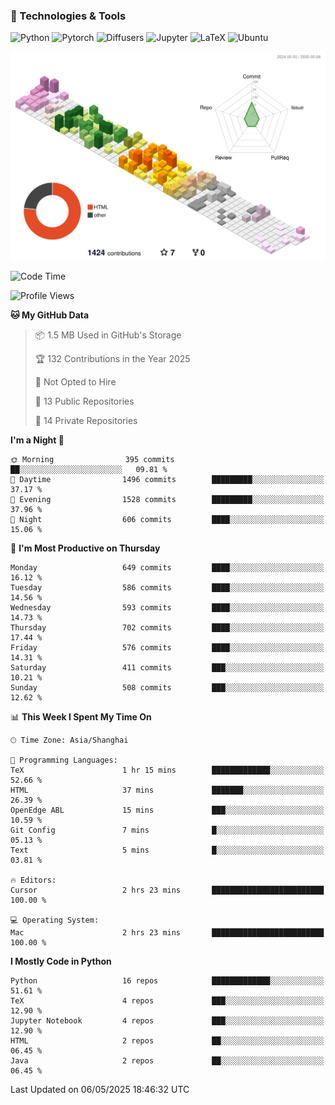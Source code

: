### 🧰 Technologies & Tools

![Python](https://img.shields.io/badge/python-%233776AB.svg?style=for-the-badge&logo=python&logoColor=white)
![Pytorch](https://img.shields.io/badge/pytorch-%23EE4C2C.svg?style=for-the-badge&logo=pytorch&logoColor=white)
![Diffusers](https://img.shields.io/badge/diffusers-HuggingFace-yellow?style=for-the-badge&logo=huggingface&logoColor=black)
![Jupyter](https://img.shields.io/badge/Jupyter-%23F37626.svg?style=for-the-badge&logo=Jupyter&logoColor=white)
![LaTeX](https://img.shields.io/badge/LaTeX-47A141?style=for-the-badge&logo=latex&logoColor=white)
![Ubuntu](https://img.shields.io/badge/Ubuntu-E95420?style=for-the-badge&logo=ubuntu&logoColor=white)


<!--![](https://raw.githubusercontent.com/BorisYang326/BorisYang326/output/github-contribution-grid-snake-dark.svg) -->
![](./profile-3d-contrib/profile-season-animate.svg)

<!--START_SECTION:waka-->
![Code Time](http://img.shields.io/badge/Code%20Time-880%20hrs%206%20mins-blue)

![Profile Views](http://img.shields.io/badge/Profile%20Views-0-blue)

**🐱 My GitHub Data** 

> 📦 1.5 MB Used in GitHub's Storage 
 > 
> 🏆 132 Contributions in the Year 2025
 > 
> 🚫 Not Opted to Hire
 > 
> 📜 13 Public Repositories 
 > 
> 🔑 14 Private Repositories 
 > 
**I'm a Night 🦉** 

```text
🌞 Morning                395 commits         ██░░░░░░░░░░░░░░░░░░░░░░░   09.81 % 
🌆 Daytime                1496 commits        █████████░░░░░░░░░░░░░░░░   37.17 % 
🌃 Evening                1528 commits        █████████░░░░░░░░░░░░░░░░   37.96 % 
🌙 Night                  606 commits         ████░░░░░░░░░░░░░░░░░░░░░   15.06 % 
```
📅 **I'm Most Productive on Thursday** 

```text
Monday                   649 commits         ████░░░░░░░░░░░░░░░░░░░░░   16.12 % 
Tuesday                  586 commits         ████░░░░░░░░░░░░░░░░░░░░░   14.56 % 
Wednesday                593 commits         ████░░░░░░░░░░░░░░░░░░░░░   14.73 % 
Thursday                 702 commits         ████░░░░░░░░░░░░░░░░░░░░░   17.44 % 
Friday                   576 commits         ████░░░░░░░░░░░░░░░░░░░░░   14.31 % 
Saturday                 411 commits         ███░░░░░░░░░░░░░░░░░░░░░░   10.21 % 
Sunday                   508 commits         ███░░░░░░░░░░░░░░░░░░░░░░   12.62 % 
```


📊 **This Week I Spent My Time On** 

```text
🕑︎ Time Zone: Asia/Shanghai

💬 Programming Languages: 
TeX                      1 hr 15 mins        █████████████░░░░░░░░░░░░   52.66 % 
HTML                     37 mins             ███████░░░░░░░░░░░░░░░░░░   26.39 % 
OpenEdge ABL             15 mins             ███░░░░░░░░░░░░░░░░░░░░░░   10.59 % 
Git Config               7 mins              █░░░░░░░░░░░░░░░░░░░░░░░░   05.13 % 
Text                     5 mins              █░░░░░░░░░░░░░░░░░░░░░░░░   03.81 % 

🔥 Editors: 
Cursor                   2 hrs 23 mins       █████████████████████████   100.00 % 

💻 Operating System: 
Mac                      2 hrs 23 mins       █████████████████████████   100.00 % 
```

**I Mostly Code in Python** 

```text
Python                   16 repos            █████████████░░░░░░░░░░░░   51.61 % 
TeX                      4 repos             ███░░░░░░░░░░░░░░░░░░░░░░   12.90 % 
Jupyter Notebook         4 repos             ███░░░░░░░░░░░░░░░░░░░░░░   12.90 % 
HTML                     2 repos             ██░░░░░░░░░░░░░░░░░░░░░░░   06.45 % 
Java                     2 repos             ██░░░░░░░░░░░░░░░░░░░░░░░   06.45 % 
```




 Last Updated on 06/05/2025 18:46:32 UTC
<!--END_SECTION:waka-->
